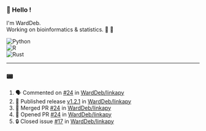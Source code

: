 ### :robot: Hello !

I'm WardDeb.  
Working on bioinformatics & statistics. 🧬 🧪  

![Python](https://img.shields.io/badge/python-3670A0?style=for-the-badge&logo=python&logoColor=ffdd54)  
![R](https://img.shields.io/badge/r-%23276DC3.svg?style=for-the-badge&logo=r&logoColor=white)  
![Rust](https://img.shields.io/badge/rust-%23000000.svg?style=for-the-badge&logo=rust&logoColor=white)  

---

### :pager:

<!--START_SECTION:activity-->
1. 🗣 Commented on [#24](https://github.com/WardDeb/linkapy/pull/24#issuecomment-3214240875) in [WardDeb/linkapy](https://github.com/WardDeb/linkapy)
2. 🚀 Published release [v1.2.1](https://github.com/WardDeb/linkapy/releases/tag/v1.2.1) in [WardDeb/linkapy](https://github.com/WardDeb/linkapy)
3. 🎉 Merged PR [#24](https://github.com/WardDeb/linkapy/pull/24) in [WardDeb/linkapy](https://github.com/WardDeb/linkapy)
4. 💪 Opened PR [#24](https://github.com/WardDeb/linkapy/pull/24) in [WardDeb/linkapy](https://github.com/WardDeb/linkapy)
5. 🔒 Closed issue [#17](https://github.com/WardDeb/linkapy/issues/17) in [WardDeb/linkapy](https://github.com/WardDeb/linkapy)
<!--END_SECTION:activity-->


